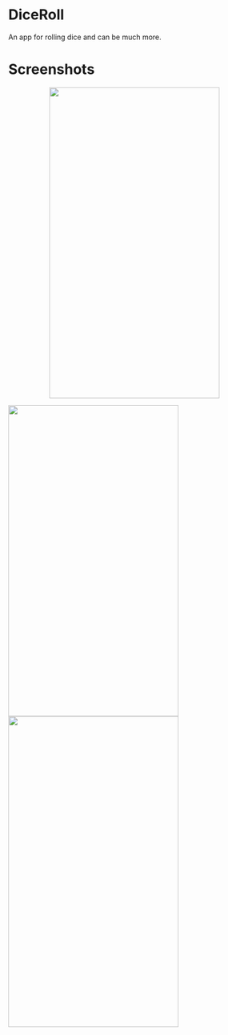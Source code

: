 # DiceRoll
An app for rolling dice and can be much more.

# Screenshots

<p align="center">
  <img 
    width="340"
    height="620"
    src="https://user-images.githubusercontent.com/57259880/163837438-ce770b43-5cd1-418f-90b8-7e63054e51db.png"
  >
</p>
<p float="left">
  <img src="https://user-images.githubusercontent.com/57259880/163837206-606bde76-6e42-47fe-bbea-dc5c86a98317.png" width="340" height="620"/>
  <img src="https://user-images.githubusercontent.com/57259880/163837386-69a47da6-863a-4b2e-83eb-7a316f532871.png" width="340" height="620"/> 
</p>


